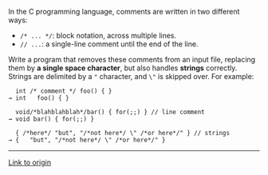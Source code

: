 In the C programming language, comments are written in two different ways:

* `/* ... */`: block notation, across multiple lines.
* `// ...`: a single-line comment until the end of the line.

Write a program that removes these comments from an input file, replacing them by **a single space character**, but also handles **strings** correctly. Strings are delimited by a `"` character, and `\"` is skipped over. For example:

      int /* comment */ foo() { }
    → int   foo() { }
    
      void/*blahblahblah*/bar() { for(;;) } // line comment
    → void bar() { for(;;) }  

      { /*here*/ "but", "/*not here*/ \" /*or here*/" } // strings
    → {   "but", "/*not here*/ \" /*or here*/" }

---

[Link to origin](https://www.reddit.com/r/dailyprogrammer/wvg2r)